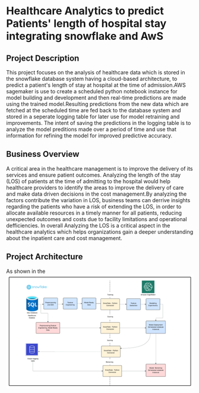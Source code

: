 # Healthcare Analytics to predict Patients' length of hospital stay integrating snowflake and AwS 
## Project Description
This project focuses on the analysis of healthcare data which is stored in the snowflake database system having a cloud-based architecture, to predict a patient's length of stay at hospital at the time of admission.AWS sagemaker is use to create a scheduled python notebook instance for model building and development and then real-time predictions are made using the trained model.Resulting predictions from the new data which are fetched at the scheduled time are fed back to the database system and stored in a seperate logging table for later use for model retraining and improvements. The intent of saving the predictions in the logging table is to analyze the  model preditions made over a period of time and  use that information for refining the model for improved predictive accuracy.

## Business Overview
 A critical area in the healthcare management is to improve the delivery of its services and  ensure patient outcomes. Analyzing the length of the stay (LOS) of patients at the time of admitting to the hospital would help healthcare providers to identify the areas to improve the delivery of care and make data driven decisions in the cost management.By analyzing the factors contribute the variation in LOS, business teams can derrive insights regarding the patients who have a risk of extending the LOS, in order to allocate available  resources in a timely manner for all patients, reducing unexpected outcomes and  costs due to facility limitations and operational defficiencies. In overall Analyzing the LOS is a critical aspect in the healthcare analytics which helps organizations gain a deeper understanding about the inpatient care and cost management. 

 ## Project Architecture 
 As shown in the ![reference diagram](IMages/Flowcharts.png)
